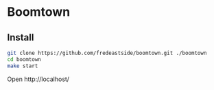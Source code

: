 # Boomtown

## Install

```bash
git clone https://github.com/fredeastside/boomtown.git ./boomtown
cd boomtown
make start
```

Open http://localhost/